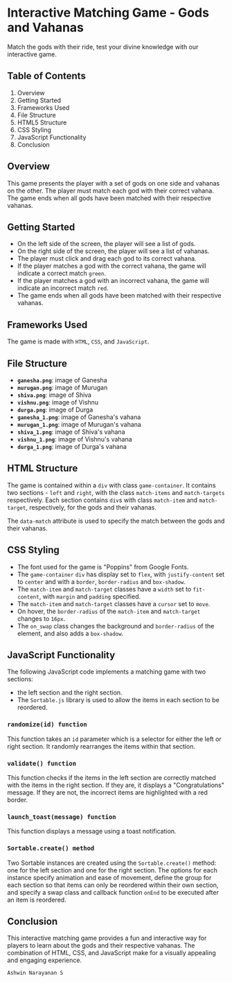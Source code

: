 # Interactive Matching Game - Gods and Vahanas

Match the gods with their ride, test your divine knowledge with our interactive game.

## Table of Contents

1. Overview
2. Getting Started
3. Frameworks Used
4. File Structure
5. HTML5 Structure
6. CSS Styling
7. JavaScript Functionality
8. Conclusion


## Overview

This game presents the player with a set of gods on one side and vahanas on the other. The player must match each god with their correct vahana. The game ends when all gods have been matched with their respective vahanas.

## Getting Started

- On the left side of the screen, the player will see a list of gods.
- On the right side of the screen, the player will see a list of vahanas.
- The player must click and drag each god to its correct vahana.
- If the player matches a god with the correct vahana, the game will indicate a correct match `green`.
- If the player matches a god with an incorrect vahana, the game will indicate an incorrect match `red`.
- The game ends when all gods have been matched with their respective vahanas.

## Frameworks Used

The game is made with `HTML`, `CSS`, and `JavaScript`. 

## File Structure

- **`ganesha.png`**: image of Ganesha
- **`murugan.png`**: image of Murugan
- **`shiva.png`**: image of Shiva
- **`vishnu.png`**: image of Vishnu
- **`durga.png`**: image of Durga
- **`ganesha_1.png`**: image of Ganesha's vahana
- **`murugan_1.png`**: image of Murugan's vahana
- **`shiva_1.png`**: image of Shiva's vahana
- **`vishnu_1.png`**: image of Vishnu's vahana
- **`durga_1.png`**: image of Durga's vahana


## HTML Structure

<p>The game is contained within a <code>div</code> with class <code>game-container</code>. It contains two sections - <code>left</code> and <code>right</code>, with the class <code>match-items</code> and <code>match-targets</code> respectively. Each section contains <code>div</code>s with class <code>match-item</code> and <code>match-target</code>, respectively, for the gods and their vahanas.</p>

The `data-match` attribute is used to specify the match between the gods and their vahanas.

## CSS Styling

<ul><li>The font used for the game is "Poppins" from Google Fonts.</li><li>The <code>game-container</code> <code>div</code> has display set to <code>flex</code>, with <code>justify-content</code> set to <code>center</code> and with a <code>border</code>, <code>border-radius</code> and <code>box-shadow</code>.</li><li>The <code>match-item</code> and <code>match-target</code> classes have a <code>width</code> set to <code>fit-content</code>, with <code>margin</code> and <code>padding</code> specified.</li><li>The <code>match-item</code> and <code>match-target</code> classes have a <code>cursor</code> set to <code>move</code>.</li><li>On hover, the <code>border-radius</code> of the <code>match-item</code> and <code>match-target</code> changes to <code>16px</code>.</li><li>The <code>on_swap</code> class changes the background and <code>border-radius</code> of the element, and also adds a <code>box-shadow</code>.</li></ul>

## JavaScript Functionality

The following JavaScript code implements a matching game with two sections: 
- the left section and the right section. 
- The `Sortable.js` library is used to allow the items in each section to be reordered.

### `randomize(id) function`

This function takes an `id` parameter which is a selector for either the left or right section. It randomly rearranges the items within that section.

### `validate() function`

This function checks if the items in the left section are correctly matched with the items in the right section. If they are, it displays a "Congratulations" message. If they are not, the incorrect items are highlighted with a red border.

### `launch_toast(message) function`

This function displays a message using a toast notification.

### `Sortable.create() method`

Two Sortable instances are created using the `Sortable.create()` method: one for the left section and one for the right section. The options for each instance specify animation and ease of movement, define the group for each section so that items can only be reordered within their own section, and specify a swap class and callback function `onEnd` to be executed after an item is reordered.


## Conclusion
This interactive matching game provides a fun and interactive way for players to learn about the gods and their respective vahanas. The combination of HTML, CSS, and JavaScript make for a visually appealing and engaging experience.

`Ashwin Narayanan S`
